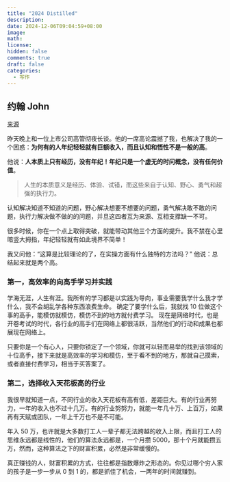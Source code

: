 ```yaml
---
title: "2024 Distilled"
description:
date: 2024-12-06T09:04:59+08:00
image:
math:
license:
hidden: false
comments: true
draft: false
categories:
  - 写作
---
```


## 约翰 John

[来源](https://www.douyin.com/note/7443995359644339506)

昨天晚上和一位上市公司高管彻夜长谈。他的一席高论震撼了我，也解决了我的一个困惑：**为何有的人年纪轻轻就有巨额收入，而且认知和悟性不是一般的高**。

他说：**人本质上只有经历，没有年纪！年纪只是一个虚无的时问概念，没有任何价值**。

> 人生的本质意义是经历、体验、试错，而这些来自于认知、野心、勇气和超强的执行力。

认知解决知道不知道的问题，野心解决想要不想要的问题，勇气解决敢不敢的问题，执行力解决做不做的的问题，并旦这四者互为来源、互相支撑缺一不可。

很多时候，你在一个点上取得突破，就能带动其他三个方面的提升。我不禁在心里暗竖大拇指，年纪轻轻就有如此境界不简单！

我又问他：“这算是比较理论的了，在实操方面有什么独特的方法吗？"
他说：总结起来就是两个高。

### 第一，高效率的向高手学习并实践

学海无涯，人生有涯。我所有的学习都是以实践为导向，事业需要我学什么我才学什么，我不会胡乱学各种东西浪费生命。
确定了要学什么后，我就找 10 位做这个事的高手，能模仿就模仿，模仿不到的地方就付费学习。
现在是网络时代，也是开卷考试的时代，各行业的高手们在网络上都很活跃，当然他们的行动和成果也都展现在网络上。

只要你是一个有心人，只要你锁定了一个领域，你就可以轻而易举的找到该领域的十位高手，接下来就是高效率的学习和模仿，至于看不到的地方，那就自己摸索，或者直接付费学习，相当于买答案了。

### 第二，选择收入天花板高的行业

我很早就知道一点，不同行业的收入天花板有高有低，差距巨大。有的行业再努力，一年的收入也不过十几万。有的行业努努力，就能一年几十万、上百万，如果再有天赋或团队，一年上千万也不是不可能。

年入 50 万，也许就是大多数打工人一辈子都无法跨越的收入上限，而且打工人的思维永远都是线性的，他们的算法永远都是，一个月攒 5000，那十个月就能攒五万，然而，这种算法之下的财富积累，必然是非常缓慢的。

真正赚钱的人，财富积累的方式，往往都是指数爆炸之形态的。你见过哪个穷人家的孩子是一步一步从 0 到 1 的，都是抓佳了机会，一两年的时间就赚到。
